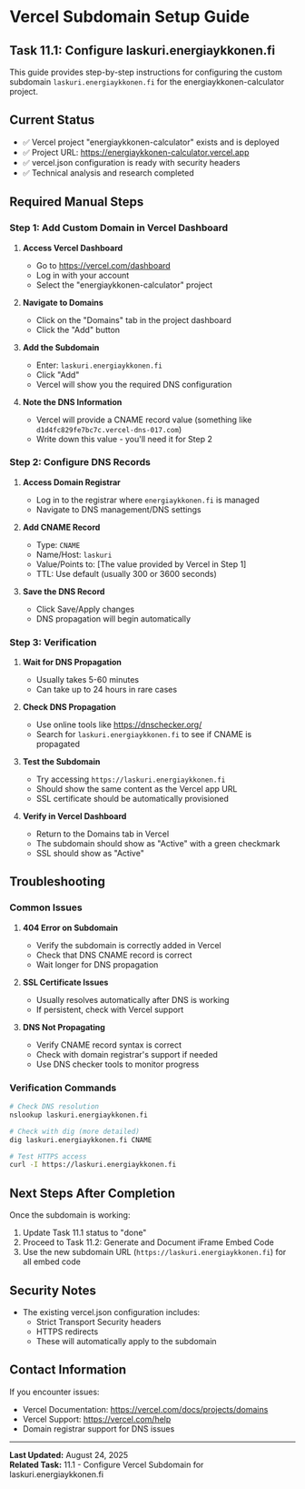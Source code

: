 # Vercel Subdomain Setup Guide

## Task 11.1: Configure laskuri.energiaykkonen.fi

This guide provides step-by-step instructions for configuring the custom subdomain `laskuri.energiaykkonen.fi` for the energiaykkonen-calculator project.

## Current Status

- ✅ Vercel project "energiaykkonen-calculator" exists and is deployed
- ✅ Project URL: https://energiaykkonen-calculator.vercel.app
- ✅ vercel.json configuration is ready with security headers
- ✅ Technical analysis and research completed

## Required Manual Steps

### Step 1: Add Custom Domain in Vercel Dashboard

1. **Access Vercel Dashboard**
   - Go to https://vercel.com/dashboard
   - Log in with your account
   - Select the "energiaykkonen-calculator" project

2. **Navigate to Domains**
   - Click on the "Domains" tab in the project dashboard
   - Click the "Add" button

3. **Add the Subdomain**
   - Enter: `laskuri.energiaykkonen.fi`
   - Click "Add"
   - Vercel will show you the required DNS configuration

4. **Note the DNS Information**
   - Vercel will provide a CNAME record value (something like `d1d4fc829fe7bc7c.vercel-dns-017.com`)
   - Write down this value - you'll need it for Step 2

### Step 2: Configure DNS Records

1. **Access Domain Registrar**
   - Log in to the registrar where `energiaykkonen.fi` is managed
   - Navigate to DNS management/DNS settings

2. **Add CNAME Record**
   - Type: `CNAME`
   - Name/Host: `laskuri`
   - Value/Points to: [The value provided by Vercel in Step 1]
   - TTL: Use default (usually 300 or 3600 seconds)

3. **Save the DNS Record**
   - Click Save/Apply changes
   - DNS propagation will begin automatically

### Step 3: Verification

1. **Wait for DNS Propagation**
   - Usually takes 5-60 minutes
   - Can take up to 24 hours in rare cases

2. **Check DNS Propagation**
   - Use online tools like https://dnschecker.org/
   - Search for `laskuri.energiaykkonen.fi` to see if CNAME is propagated

3. **Test the Subdomain**
   - Try accessing `https://laskuri.energiaykkonen.fi`
   - Should show the same content as the Vercel app URL
   - SSL certificate should be automatically provisioned

4. **Verify in Vercel Dashboard**
   - Return to the Domains tab in Vercel
   - The subdomain should show as "Active" with a green checkmark
   - SSL should show as "Active"

## Troubleshooting

### Common Issues

1. **404 Error on Subdomain**
   - Verify the subdomain is correctly added in Vercel
   - Check that DNS CNAME record is correct
   - Wait longer for DNS propagation

2. **SSL Certificate Issues**
   - Usually resolves automatically after DNS is working
   - If persistent, check with Vercel support

3. **DNS Not Propagating**
   - Verify CNAME record syntax is correct
   - Check with domain registrar's support if needed
   - Use DNS checker tools to monitor progress

### Verification Commands

```bash
# Check DNS resolution
nslookup laskuri.energiaykkonen.fi

# Check with dig (more detailed)
dig laskuri.energiaykkonen.fi CNAME

# Test HTTPS access
curl -I https://laskuri.energiaykkonen.fi
```

## Next Steps After Completion

Once the subdomain is working:

1. Update Task 11.1 status to "done"
2. Proceed to Task 11.2: Generate and Document iFrame Embed Code
3. Use the new subdomain URL (`https://laskuri.energiaykkonen.fi`) for all embed code

## Security Notes

- The existing vercel.json configuration includes:
  - Strict Transport Security headers
  - HTTPS redirects
  - These will automatically apply to the subdomain

## Contact Information

If you encounter issues:

- Vercel Documentation: https://vercel.com/docs/projects/domains
- Vercel Support: https://vercel.com/help
- Domain registrar support for DNS issues

---

**Last Updated:** August 24, 2025  
**Related Task:** 11.1 - Configure Vercel Subdomain for laskuri.energiaykkonen.fi
